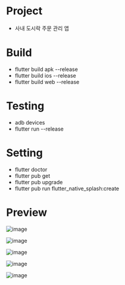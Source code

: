 # Project
- 사내 도시락 주문 관리 앱

# Build

- flutter build apk --release
- flutter build ios --release
- flutter build web --release

# Testing

- adb devices
- flutter run --release

# Setting

- flutter doctor
- flutter pub get 
- flutter pub upgrade
- flutter pub run flutter_native_splash:create

# Preview

![image](https://github.com/demd7362/bobtime-app/assets/115058411/10ccf284-65a0-44f7-a7de-95768c5bd5bf)

![image](https://github.com/demd7362/bobtime-app/assets/115058411/1e997ae5-b1b9-47d9-a858-9b8484f25923)

![image](https://github.com/demd7362/bobtime-app/assets/115058411/63ecffa5-88e0-4403-9016-a4843102e77c)

![image](https://github.com/demd7362/bobtime-app/assets/115058411/4ad9a59d-0029-4c61-8877-ccc63dc6514b)

![image](https://github.com/demd7362/bobtime-app/assets/115058411/12363720-d174-4c41-b079-1828a7589798)




